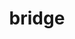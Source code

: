 ---
title: bridge
category: paintings
series: 2019
year: 2019
image: bridge.jpg
size: 
materials: acrylic on canvas
---